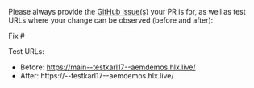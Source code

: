 Please always provide the [GitHub issue(s)](../issues) your PR is for, as well as test URLs where your change can be observed (before and after):

Fix #<gh-issue-id>

Test URLs:
- Before: https://main--testkarl17--aemdemos.hlx.live/
- After: https://<branch>--testkarl17--aemdemos.hlx.live/
